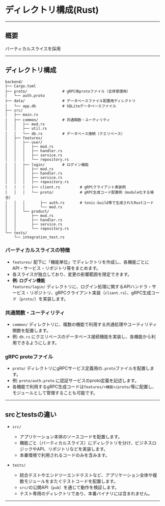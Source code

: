 # ディレクトリ構成(Rust)

---

## 概要

バーティカルスライスを採用  

---

## ディレクトリ構成

```
backend/
├── Cargo.toml
├── proto/                # gRPC用protoファイル（全体管理用）
│   └── auth.proto
├── data/                 # データベースファイル配置用ディレクトリ
│   └── app.db            # SQLiteデータベースファイル
├── src/
│   ├── main.rs
│   ├── common/           # 共通関数・ユーティリティ
│   │   ├── mod.rs
│   │   ├── util.rs
│   │   └── db.rs         # データベース接続（クエリベース）
│   ├── features/
│   │   ├── user/
│   │   │   ├── mod.rs
│   │   │   ├── handler.rs
│   │   │   ├── service.rs
│   │   │   └── repository.rs
│   │   ├── login/        # ログイン機能
│   │   │   ├── mod.rs
│   │   │   ├── handler.rs
│   │   │   ├── service.rs
│   │   │   ├── repository.rs
│   │   │   ├── client.rs         # gRPCクライアント実装例
│   │   │   └── proto/            # gRPC生成コード配置例（module化する場合）
│   │   │       ├── auth.rs       # tonic-build等で生成されたRustコード
│   │   │       └── mod.rs
│   │   └── product/
│   │       ├── mod.rs
│   │       ├── handler.rs
│   │       ├── service.rs
│   │       └── repository.rs
└── tests/
    └── integration_test.rs
```

### バーティカルスライスの特徴

- `features/` 配下に「機能単位」でディレクトリを作成し、各機能ごとにAPI・サービス・リポジトリ等をまとめます。
- 各スライスが独立しており、変更の影響範囲を限定できます。
- **例: ログイン機能**  
  `features/login/` ディレクトリに、ログイン処理に関するAPIハンドラ・サービス・リポジトリ、gRPCクライアント実装（`client.rs`）、gRPC生成コード（`proto/`）を実装します。

### 共通関数・ユーティリティ

- `common/` ディレクトリに、複数の機能で利用する共通処理やユーティリティ関数を配置します。
- 例: `db.rs` にクエリベースのデータベース接続機能を実装し、各機能から利用できるようにします。

### gRPC protoファイル

- `proto/` ディレクトリにgRPCサービス定義用の`.proto`ファイルを配置します。
- 例: `proto/auth.proto` に認証サービスのproto定義を記述します。
- 各機能で利用するgRPC生成コードは`features/<機能>/proto/`等に配置し、モジュールとして管理することも可能です。

---

## srcとtestsの違い

- `src/`  
  - アプリケーション本体のソースコードを配置します。
  - 機能ごと（バーティカルスライス）にディレクトリを分け、ビジネスロジックやAPI、リポジトリなどを実装します。
  - 本番環境で利用されるコードのみを含みます。

- `tests/`  
  - 統合テストやエンドツーエンドテストなど、アプリケーション全体や複数モジュールをまたぐテストコードを配置します。
  - `src/`の公開API（`pub`）を通じて動作を検証します。
  - テスト専用のディレクトリであり、本番バイナリには含まれません。

---